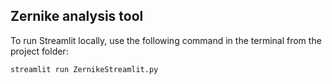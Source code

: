 ## Zernike analysis tool
To run Streamlit locally, use the following command in the terminal from the project folder:
```bash
streamlit run ZernikeStreamlit.py
```
